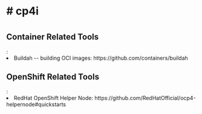 <h1># cp4i<h1>
<h2>Container Related Tools</h2>:
  <li>Buildah -- building OCI images: https://github.com/containers/buildah</li>

<h2>OpenShift Related Tools</h2>:
  <li>RedHat OpenShift Helper Node: https://github.com/RedHatOfficial/ocp4-helpernode#quickstarts</li>
